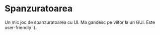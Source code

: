 # Spanzuratoarea
Un mic joc de spanzuratoarea cu UI. Ma gandesc pe viitor la un GUI.
Este user-friendly :).
